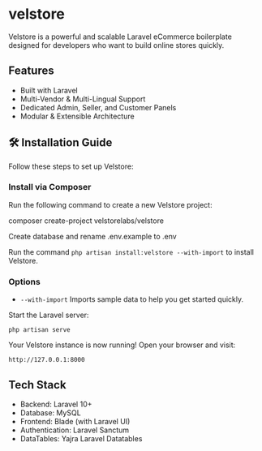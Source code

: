 # velstore

Velstore is a powerful and scalable Laravel eCommerce boilerplate designed for developers who want to build online stores quickly.

## Features

- Built with Laravel
- Multi-Vendor & Multi-Lingual Support  
- Dedicated Admin, Seller, and Customer Panels 
- Modular & Extensible Architecture 

## 🛠️ Installation Guide  

Follow these steps to set up Velstore:  

### **Install via Composer**  
Run the following command to create a new Velstore project:

composer create-project velstorelabs/velstore

Create database and rename .env.example to .env

Run the command `php artisan install:velstore --with-import` to install Velstore.

### **Options**
- `--with-import` Imports sample data to help you get started quickly.

Start the Laravel server:

`php artisan serve`

Your Velstore instance is now running! Open your browser and visit:

`http://127.0.0.1:8000`

## Tech Stack
- Backend: Laravel 10+
- Database: MySQL
- Frontend: Blade (with Laravel UI)
- Authentication: Laravel Sanctum
- DataTables: Yajra Laravel Datatables